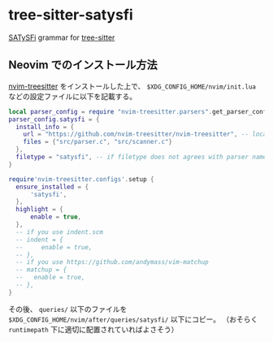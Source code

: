 # tree-sitter-satysfi

[SATySFi](https://github.com/gfngfn/SATySFi) grammar for [tree-sitter](https://github.com/tree-sitter/tree-sitter)

## Neovim でのインストール方法

[nvim-treesitter](https://github.com/nvim-treesitter/nvim-treesitter) をインストールした上で、
`$XDG_CONFIG_HOME/nvim/init.lua` などの設定ファイルに以下を記載する。

```lua
local parser_config = require "nvim-treesitter.parsers".get_parser_configs()
parser_config.satysfi = {
  install_info = {
    url = "https://github.com/nvim-treesitter/nvim-treesitter", -- local path or git repo
    files = {"src/parser.c", "src/scanner.c"}
  },
  filetype = "satysfi", -- if filetype does not agrees with parser name
}

require'nvim-treesitter.configs'.setup {
  ensure_installed = {
      'satysfi',
  },
  highlight = {
      enable = true,
  },
  -- if you use indent.scm
  -- indent = {
  --     enable = true,
  -- },
  -- if you use https://github.com/andymass/vim-matchup
  -- matchup = {
  --   enable = true,
  -- },
}
```

その後、 `queries/` 以下のファイルを `$XDG_CONFIG_HOME/nvim/after/queries/satysfi/` 以下にコピー。
（おそらく `runtimepath` 下に適切に配置されていればよさそう）
